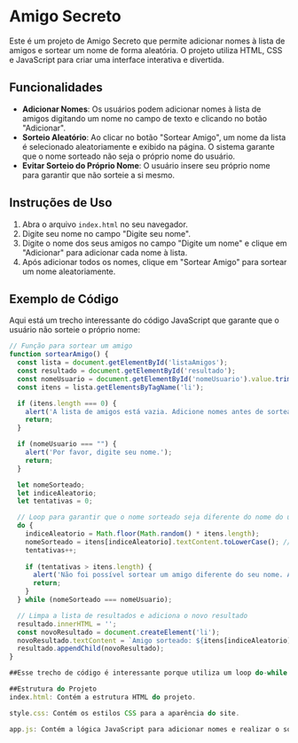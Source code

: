 # Amigo Secreto

Este é um projeto de Amigo Secreto que permite adicionar nomes à lista de amigos e sortear um nome de forma aleatória. O projeto utiliza HTML, CSS e JavaScript para criar uma interface interativa e divertida.

## Funcionalidades

- **Adicionar Nomes**: Os usuários podem adicionar nomes à lista de amigos digitando um nome no campo de texto e clicando no botão "Adicionar".
- **Sorteio Aleatório**: Ao clicar no botão "Sortear Amigo", um nome da lista é selecionado aleatoriamente e exibido na página. O sistema garante que o nome sorteado não seja o próprio nome do usuário.
- **Evitar Sorteio do Próprio Nome**: O usuário insere seu próprio nome para garantir que não sorteie a si mesmo.

## Instruções de Uso

1. Abra o arquivo `index.html` no seu navegador.
2. Digite seu nome no campo "Digite seu nome".
3. Digite o nome dos seus amigos no campo "Digite um nome" e clique em "Adicionar" para adicionar cada nome à lista.
4. Após adicionar todos os nomes, clique em "Sortear Amigo" para sortear um nome aleatoriamente.

## Exemplo de Código

Aqui está um trecho interessante do código JavaScript que garante que o usuário não sorteie o próprio nome:

```javascript
// Função para sortear um amigo
function sortearAmigo() {
  const lista = document.getElementById('listaAmigos');
  const resultado = document.getElementById('resultado');
  const nomeUsuario = document.getElementById('nomeUsuario').value.trim().toLowerCase(); // Converte para minúsculas
  const itens = lista.getElementsByTagName('li');

  if (itens.length === 0) {
    alert('A lista de amigos está vazia. Adicione nomes antes de sortear.');
    return;
  }

  if (nomeUsuario === "") {
    alert('Por favor, digite seu nome.');
    return;
  }

  let nomeSorteado;
  let indiceAleatorio;
  let tentativas = 0;

  // Loop para garantir que o nome sorteado seja diferente do nome do usuário
  do {
    indiceAleatorio = Math.floor(Math.random() * itens.length);
    nomeSorteado = itens[indiceAleatorio].textContent.toLowerCase(); // Converte para minúsculas
    tentativas++;
    
    if (tentativas > itens.length) {
      alert('Não foi possível sortear um amigo diferente do seu nome. Adicione mais amigos à lista.');
      return;
    }
  } while (nomeSorteado === nomeUsuario);

  // Limpa a lista de resultados e adiciona o novo resultado
  resultado.innerHTML = '';
  const novoResultado = document.createElement('li');
  novoResultado.textContent = `Amigo sorteado: ${itens[indiceAleatorio].textContent}`; // Mantém o caso original
  resultado.appendChild(novoResultado);
}

##Esse trecho de código é interessante porque utiliza um loop do-while para garantir que o nome sorteado seja sempre diferente do nome do usuário, além de converter os nomes para minúsculas para evitar problemas de capitalização.

##Estrutura do Projeto
index.html: Contém a estrutura HTML do projeto.

style.css: Contém os estilos CSS para a aparência do site.

app.js: Contém a lógica JavaScript para adicionar nomes e realizar o sorteio.
